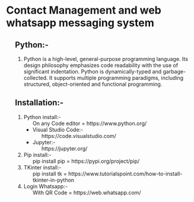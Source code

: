 # Contact Management and web whatsapp messaging system



<ul><h2>Python:-</h2>
<ol>
<li>Python is a high-level, general-purpose programming language. Its design philosophy emphasizes code readability with the use of significant indentation. Python is dynamically-typed and garbage-collected. It supports multiple programming paradigms, including structured, object-oriented and functional programming.</li>
</ol>
 </ul>
 
<!-- and that are the   -->

 <ul><h2>Installation:-</h2>
<ol>
<li>Python install:-<ul>On any Code editor = https://www.python.org/

<li>Visual Studio Code:-<ul>https://code.visualstudio.com/</ul></li>
<li>Jupyter:-<ul>https://jupyter.org/</ul></li>

</ul></li>
 
<li>Pip install:-<ul>pip install pip = https://pypi.org/project/pip/</ul></li>
 
<li>TKinter install:-<ul>pip install tk = https://www.tutorialspoint.com/how-to-install-tkinter-in-python</ul></li>
 
<li>Login Whatsapp:-<ul>With QR Code = https://web.whatsapp.com/</ul></li>
</ol>
 </ul>
 
 <!--End the project for some time-->
 
 
